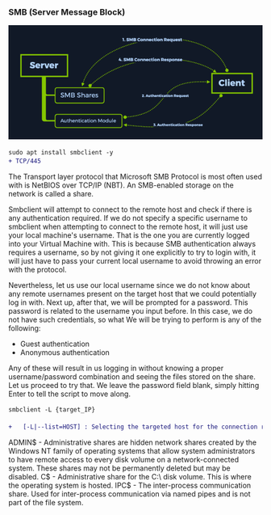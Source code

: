 ### SMB (Server Message Block)

<img src="Screenshot from 2022-10-17 16-38-36.png">

```diff
sudo apt install smbclient -y
+ TCP/445
```

The Transport layer protocol that Microsoft SMB Protocol is most often used with is NetBIOS over TCP/IP (NBT). 
An SMB-enabled storage on the network is called a share.

Smbclient will attempt to connect to the remote host and check if there is any authentication required. 
If we do not specify a specific username to smbclient when attempting to connect to the remote host, it will just use your local machine's username.
That is the one you are currently logged into your Virtual Machine with.
This is because SMB authentication always requires a username, so by not giving it one explicitly to try to login with, it will just have to pass your current local username to avoid throwing an error with the protocol.

Nevertheless, let us use our local username since we do not know about any remote usernames present on
the target host that we could potentially log in with. Next up, after that, we will be prompted for a password.
This password is related to the username you input before.
In this case, we do not have such credentials, so what We will be trying to perform is any of the following:

  - Guest authentication
  - Anonymous authentication

Any of these will result in us logging in without knowing a proper username/password combination and
seeing the files stored on the share. Let us proceed to try that. We leave the password field blank, simply
hitting Enter to tell the script to move along.


```diff
smbclient -L {target_IP}  

+   [-L|--list=HOST] : Selecting the targeted host for the connection request
```

ADMIN$ - Administrative shares are hidden network shares created by the Windows NT family of
operating systems that allow system administrators to have remote access to every disk volume on a
network-connected system. These shares may not be permanently deleted but may be disabled.
C$ - Administrative share for the C:\ disk volume. This is where the operating system is hosted.
IPC$ - The inter-process communication share. Used for inter-process communication via named
pipes and is not part of the file system.
